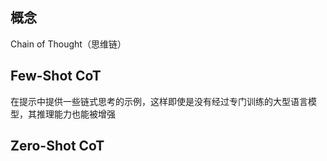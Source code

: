 ## 概念

Chain of Thought（思维链）

## Few-Shot CoT

在提示中提供一些链式思考的示例，这样即使是没有经过专门训练的大型语言模型，其推理能力也能被增强

## Zero-Shot CoT

